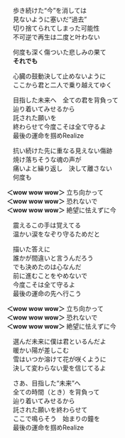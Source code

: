 　歩き続けた“今”を消しては  
　見ないように塞いだ“過去”  
　切り捨てられてしまった可能性  
　不可逆で再生は二度と叶わない

　何度も深く傷ついた悲しみの果て  
　**それでも**

　心臓の鼓動決して止めないように  
　ここから君と二人で乗り越えてゆく

　目指した未来へ　全ての君を背負って  
　辿り着いてみせるから  
　託された願いを  
　終わらせて今度こそは全て守るよ  
　最後の運命を掴めRealize

　抗い続けた先に重なる見えない傷跡  
　焼け落ちそうな魂の声が  
　痛いよと繰り返し　決して離さない  
　何度も

**＜wow wow wow＞** 立ち向かって  
**＜wow wow wow＞** 恐れないで  
**＜wow wow wow＞** 絶望に怯えずに今

　震えるこの手は覚えてる  
　温かい涙をなぞり守るためだと

　描いた答えに  
　誰かが間違いと言うんだろう  
　でも決めたのは心なんだ  
　前に進むことをやめないで  
　今度こそは全て守るよ  
　最後の運命の先へ行こう

**＜wow wow wow＞** 立ち向かって  
**＜wow wow wow＞** 恐れないで  
**＜wow wow wow＞** 絶望に怯えずに今

　選んだ未来に僕は君といるんだよ  
　暖かい陽が差しこむ  
　雪はいつか溶けて花が咲くように  
　決して変わらない愛を信じてるよ

　さあ、目指した“未来”へ  
　全ての時間（とき）を背負って  
　辿り着いてみせるから  
　託された願いを終わらせて  
　ここで鳴らそう　始まりの鐘を  
　最後の運命を掴めRealize
